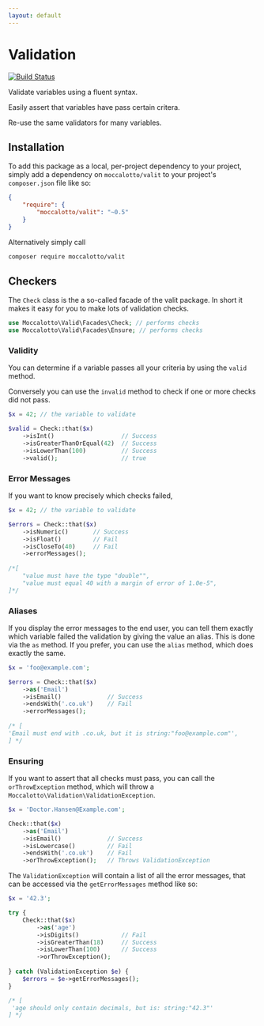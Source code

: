 ```yaml
---
layout: default
---
```


# Validation

[![Build Status](https://travis-ci.org/moccalotto/valit.svg)](https://travis-ci.org/moccalotto/valit)

Validate variables using a fluent syntax.

Easily assert that variables have pass certain critera. 

Re-use the same validators for many variables.

## Installation

To add this package as a local, per-project dependency to your project, simply add a dependency on
 `moccalotto/valit` to your project's `composer.json` file like so:

```json
{
    "require": {
        "moccalotto/valit": "~0.5"
    }
}
```

Alternatively simply call 
```bash
composer require moccalotto/valit
```


## Checkers

The `Check` class is the a so-called facade of the valit package.
In short it makes it easy for you to make lots of validation checks.

```php
use Moccalotto\Valid\Facades\Check; // performs checks
use Moccalotto\Valid\Facades\Ensure; // performs checks
```

### Validity
You can determine if a variable passes all your criteria by using the 
`valid` method.

Conversely you can use the `invalid` method to check if one or more
checks did not pass.

```php
$x = 42; // the variable to validate

$valid = Check::that($x)
    ->isInt()                   // Success
    ->isGreaterThanOrEqual(42)  // Success
    ->isLowerThan(100)          // Success
    ->valid();                  // true
```

### Error Messages
If you want to know precisely which checks failed, 

```php
$x = 42; // the variable to validate

$errors = Check::that($x)
    ->isNumeric()       // Success
    ->isFloat()         // Fail
    ->isCloseTo(40)     // Fail
    ->errorMessages();
    
/*[
    "value must have the type "double"",
    "value must equal 40 with a margin of error of 1.0e-5",
]*/
```

### Aliases
If you display the error messages to the end user,
you can tell them exactly which variable failed the validation by giving the
value an alias. This is done via the `as` method. If you prefer, you can
use the `alias` method, which does exactly the same.

```php
$x = 'foo@example.com';

$errors = Check::that($x)
    ->as('Email')
    ->isEmail()             // Success
    ->endsWith('.co.uk')    // Fail
    ->errorMessages();
    
/* [
'Email must end with .co.uk, but it is string:"foo@example.com"',
] */
```

### Ensuring
If you want to assert that all checks must pass, you can call the 
`orThrowException` method, which will throw a 
`Moccalotto\Validation\ValidationException`.


```php
$x = 'Doctor.Hansen@Example.com';

Check::that($x)
    ->as('Email')
    ->isEmail()             // Success
    ->isLowercase()         // Fail
    ->endsWith('.co.uk')    // Fail
    ->orThrowException();   // Throws ValidationException
```

The `ValidationException` will contain a list of all the error messages,
that can be accessed via the `getErrorMessages` method like so:

```php
$x = '42.3';

try {
    Check::that($x)
        ->as('age')
        ->isDigits()            // Fail
        ->isGreaterThan(18)     // Success
        ->isLowerThan(100)      // Success
        ->orThrowException();
        
} catch (ValidationException $e) {
    $errors = $e->getErrorMessages();
}

/* [
 'age should only contain decimals, but is: string:"42.3"'
] */
```

